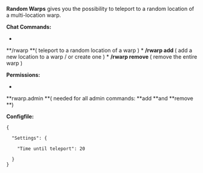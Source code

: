 **Random Warps** gives you the possibility to teleport to a random location of a multi-location warp.

**Chat Commands:**


* 
**/rwarp <warp> **( teleport to a random location of a warp )
* 
**/rwarp add <warp>** ( add a new location to a warp / or create one )
* 
**/rwarp remove <warp>** ( remove the entire warp )


**Permissions:**


* 
**rwarp.admin **( needed for all admin commands: **add **and **remove **)


**Configfile:**

````
{

  "Settings": {

    "Time until teleport": 20

  }
}
````